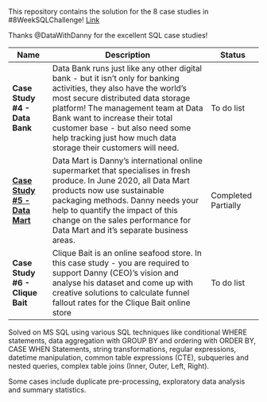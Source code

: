 This repository contains the solution for the 8 case studies in #8WeekSQLChallenge! [Link](https://8weeksqlchallenge.com/)

Thanks @DataWithDanny for the excellent SQL case studies!

| Name                                       | Description                                                                                                                                                                                                                                                                                                                                                                                                                                        | Status               |
|--------------------------------------------|----------------------------------------------------------------------------------------------------------------------------------------------------------------------------------------------------------------------------------------------------------------------------------------------------------------------------------------------------------------------------------------------------------------------------------------------------|---------------------|                                                                                                                                                                                                                                                                                                     
| **Case Study #4 - Data Bank**                | Data Bank runs just like any other digital bank - but it isn’t only for banking activities, they also have the world’s most secure distributed data storage platform! The management team at Data Bank want to increase their total customer base - but also need some help tracking just how much data storage their customers will need.                                                                                                         | To do list        |
| **[Case Study #5 - Data Mart](https://github.com/Quynhcao-jane/SQL-Project/tree/main/8%20Week%20SQL%20Challenge/Case%20Study%20%235%20-%20Data%20Mart)**                  | Data Mart is Danny’s international online supermarket that specialises in fresh produce. In June 2020, all Data Mart products now use sustainable packaging methods. Danny needs your help to quantify the impact of this change on the sales performance for Data Mart and it’s separate business areas.                                                                                                                                                                                                                                  | Completed Partially |
| **Case Study #6 - Clique Bait**                | Clique Bait is an online seafood store. In this case study - you are required to support Danny (CEO)’s vision and analyse his dataset and come up with creative solutions to calculate funnel fallout rates for the Clique Bait online store                                                                                                                                                                                                                                           | To do list          |

Solved on MS SQL using various SQL techniques like conditional WHERE statements, data aggregation with GROUP BY and ordering with ORDER BY, CASE WHEN Statements, string transformations, regular expressions, datetime manipulation, common table expressions (CTE), subqueries and nested queries, complex table joins (Inner, Outer, Left, Right).

Some cases include duplicate pre-processing, exploratory data analysis and summary statistics.
